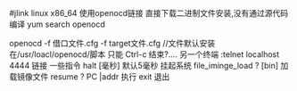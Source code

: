 #jlink linux x86_64
使用openocd链接
直接下载二进制文件安装,没有通过源代码编译 yum search openocd

openocd -f 借口文件.cfg -f target文件.cfg //文件默认安装在/usr/loacl/openocd/脚本
只能 Ctrl-c 结束?....
另一个终端 :telnet localhost 4444 链接
一些指令 halt [毫秒] 默认5毫秒 挂起系统
file_iminge_load ? [bin] 加载镜像文件 
resume ? PC |addr 执行
 exit 退出